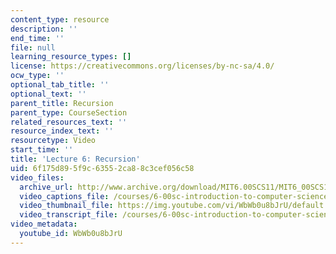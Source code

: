 ```yaml
---
content_type: resource
description: ''
end_time: ''
file: null
learning_resource_types: []
license: https://creativecommons.org/licenses/by-nc-sa/4.0/
ocw_type: ''
optional_tab_title: ''
optional_text: ''
parent_title: Recursion
parent_type: CourseSection
related_resources_text: ''
resource_index_text: ''
resourcetype: Video
start_time: ''
title: 'Lecture 6: Recursion'
uid: 6f175d89-5f9c-6355-2ca8-8c3cef056c58
video_files:
  archive_url: http://www.archive.org/download/MIT6.00SCS11/MIT6_00SCS11_lec06_300k.mp4
  video_captions_file: /courses/6-00sc-introduction-to-computer-science-and-programming-spring-2011/3851cd72f65156c99c28ca76035334e3_WbWb0u8bJrU.vtt
  video_thumbnail_file: https://img.youtube.com/vi/WbWb0u8bJrU/default.jpg
  video_transcript_file: /courses/6-00sc-introduction-to-computer-science-and-programming-spring-2011/b74d3952d052ce64dc6d279425f1ecfd_WbWb0u8bJrU.pdf
video_metadata:
  youtube_id: WbWb0u8bJrU
---
```

